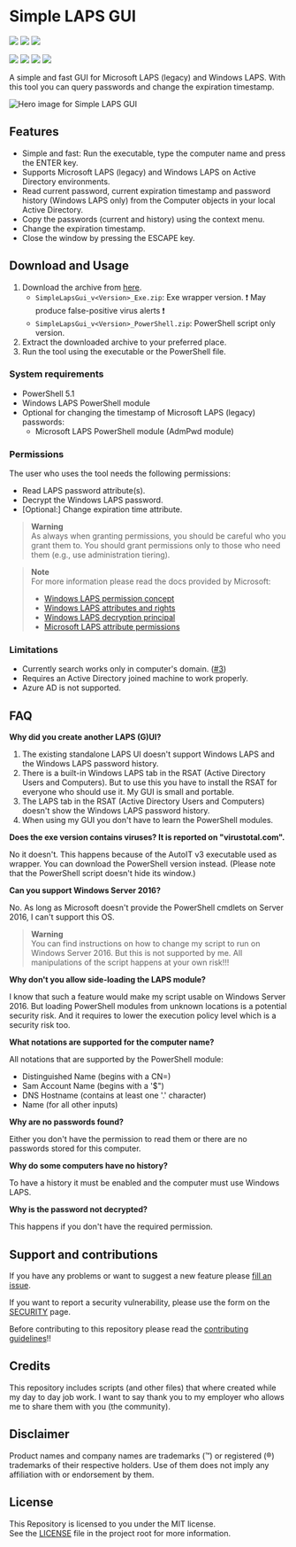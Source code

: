 # Simple LAPS GUI  

<!-- Name des Repositories muss immer klein geschrieben werden. -->
<a href="https://github.com/htcfreek/SimpleLapsGui/releases"><img src="https://img.shields.io/github/release/htcfreek/SimpleLapsGui?label=stable+release"/></a> <a href="https://github.com/htcfreek/SimpleLapsGui/releases/latest"><img src="https://img.shields.io/github/release/htcfreek/SimpleLapsGui?include_prereleases&label=latest+release"/></a> <a href="LICENSE.md"><img src="https://img.shields.io/github/license/htcfreek/SimpleLapsGui" /></a>

<a href="https://github.com/htcfreek/SimpleLapsGui/releases"><img src="https://img.shields.io/github/downloads/htcfreek/SimpleLapsGui/total?label=Downloads"/></a> <a href="https://github.com/htcfreek/SimpleLapsGui/stargazers"><img src="https://img.shields.io/github/stars/htcfreek/SimpleLapsGui" /></a> <a href="https://github.com/htcfreek/SimpleLapsGui/watchers"><img src="https://img.shields.io/github/watchers/htcfreek/SimpleLapsGui" /></a> <a href="https://github.com/htcfreek/SimpleLapsGui/network/members"><img src="https://img.shields.io/github/forks/htcfreek/SimpleLapsGui" /></a>

A simple and fast GUI for Microsoft LAPS (legacy) and Windows LAPS. With this tool you can query passwords and change the expiration timestamp.

![Hero image for Simple LAPS GUI](/images/github-social-preview.png)

## Features

- Simple and fast: Run the executable, type the computer name and press the ENTER key.
- Supports Microsoft LAPS (legacy) and Windows LAPS on Active Directory environments.
- Read current password, current expiration timestamp and password history (Windows LAPS only) from the Computer objects in your local Active Directory.
- Copy the passwords (current and history) using the context menu.
- Change the expiration timestamp.
- Close the window by pressing the ESCAPE key.


## Download and Usage

1. Download the archive from [here](http://github.com/htcfreek/SimpleLapsGui/releases).
   - `SimpleLapsGui_v<Version>_Exe.zip`: Exe wrapper version. :exclamation: May produce false-positive virus alerts :exclamation:
   - `SimpleLapsGui_v<Version>_PowerShell.zip`: PowerShell script only version.
2. Extract the downloaded archive to your preferred place.
3. Run the tool using the executable or the PowerShell file.

### System requirements
- PowerShell 5.1
- Windows LAPS PowerShell module
- Optional for changing the timestamp of Microsoft LAPS (legacy) passwords:
  - Microsoft LAPS PowerShell module (AdmPwd module)

### Permissions
The user who uses the tool needs the following permissions:
- Read LAPS password attribute(s).
- Decrypt the Windows LAPS password.
- [Optional:] Change expiration time attribute.

> **Warning**
> <br />As always when granting permissions, you should be careful who you grant them to. You should grant permissions only to those who need them (e.g., use administration tiering).

> **Note**
> <br />For more information please read the docs provided by Microsoft:
> - [Windows LAPS permission concept](https://learn.microsoft.com/en-us/windows-server/identity/laps/laps-concepts#user-group-permissions)
> - [Windows LAPS attributes and rights](https://learn.microsoft.com/en-us/windows-server/identity/laps/laps-technical-reference#extended-rights)
> - [Windows LAPS decryption principal](https://learn.microsoft.com/en-us/windows-server/identity/laps/laps-management-policy-settings#adpasswordencryptionprincipal)
> - [Microsoft LAPS attribute permissions](https://techcommunity.microsoft.com/t5/itops-talk-blog/step-by-step-guide-how-to-configure-microsoft-local/ba-p/2806185)

### Limitations
- Currently search works only in computer's domain. ([#3](https://github.com/htcfreek/SimpleLapsGui/issues/3))
- Requires an Active Directory joined machine to work properly.
- Azure AD is not supported.

## FAQ

**Why did you create another LAPS (G)UI?**

1. The existing standalone LAPS UI doesn't support Windows LAPS and the Windows LAPS password history.
2. There is a built-in Windows LAPS tab in the RSAT (Active Directory Users and Computers). But to use this you have to install the RSAT for everyone who should use it. My GUI is small and portable.
3. The LAPS tab in the RSAT (Active Directory Users and Computers) doesn't show the Windows LAPS password history.
4. When using my GUI you don't have to learn the PowerShell modules.

**Does the exe version contains viruses? It is reported on "virustotal.com".**

No it doesn't. This happens because of the AutoIT v3 executable used as wrapper. You can download the PowerShell version instead. (Please note that the PowerShell script doesn't hide its window.)

**Can you support Windows Server 2016?**

No. As long as Microsoft doesn't provide the PowerShell cmdlets on Server 2016, I can't support this OS.

> **Warning**
> <br />You can find instructions on how to change my script to run on Windows Server 2016. But this is not supported by me. All manipulations of the script happens at your own risk!!!

**Why don't you allow side-loading the LAPS module?**

I know that such a feature would make my script usable on Windows Server 2016. But loading PowerShell modules from unknown locations is a potential security risk. And it requires to lower the execution policy level which is a security risk too.

**What notations are supported for the computer name?**

All notations that are supported by the PowerShell module:

- Distinguished Name (begins with a CN=)
- Sam Account Name (begins with a '$")
- DNS Hostname (contains at least one '.' character)
- Name (for all other inputs)

<!--Source: https://learn.microsoft.com/de-de/powershell/module/laps/get-lapsadpassword?view=windowsserver2022-ps#-identity -->

**Why are no passwords found?**

Either you don't have the permission to read them or there are no passwords stored for this computer.

**Why do some computers have no history?**

To have a history it must be enabled and the computer must use Windows LAPS.

**Why is the password not decrypted?**

This happens if you don't have the required permission.

## Support and contributions

If you have any problems or want to suggest a new feature please [fill an issue](https://github.com/htcfreek/SimpleLapsGui/issues/new).

If you want to report a security vulnerability, please use the form on the [SECURITY](https://github.com/htcfreek/SimpleLapsGui/security) page.

Before contributing to this repository please read the [contributing guidelines](/CONTRIBUTING.md)!!

## Credits

This repository includes scripts (and other files) that where created while my day to day job work. I want to say thank you to my employer who allows me to share them with you (the community).

## Disclaimer

Product names and company names are trademarks (™) or registered (®) trademarks of their respective holders. Use of them does not imply any affiliation with or endorsement by them.

## License

This Repository is licensed to you under the MIT license.<br />
See the [LICENSE](LICENSE.md) file in the project root for more information.
